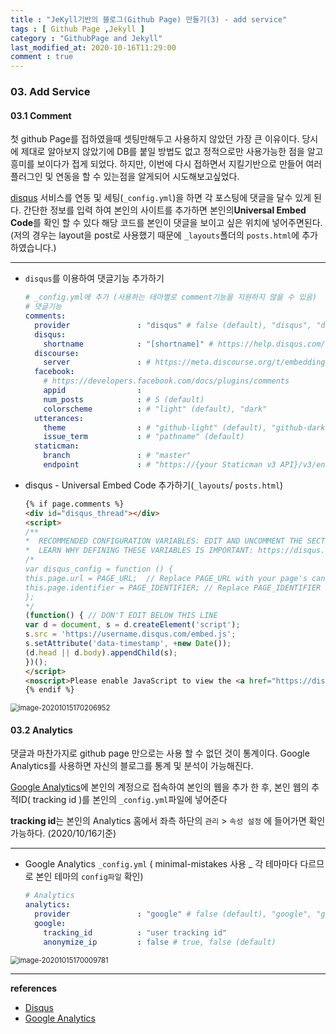 ```yaml
---
title : "JeKyll기반의 블로그(Github Page) 만들기(3) - add service"
tags : [ Github Page ,Jekyll ]
category : "GithubPage and Jekyll"
last_modified_at: 2020-10-16T11:29:00
comment : true
---
```


### 03. Add Service

#### 03.1 Comment

 첫 github Page를 접하였을때 셋팅만해두고 사용하지 않았던 가장 큰 이유이다. 당시에 제대로 알아보지 않았기에 DB를 붙일 방법도 없고 정적으로만 사용가능한 점을 알고 흥미를 보이다가 접게 되었다. 하지만, 이번에 다시 접하면서 지킬기반으로 만들어 여러 플러그인 및 연동을 할 수 있는점을 알게되어 시도해보고싶었다.

[disqus](https://disqus.com/) 서비스를 연동 및 세팅(`_config.yml`)을 하면 각 포스팅에 댓글을 달수 있게 된다. 간단한 정보를 입력 하여 본인의 사이트를 추가하면 본인의**Universal Embed Code**를 확인 할 수 있다 해당 코드를 본인이 댓글을 보이고 싶은 위치에 넣어주면된다. (저의 경우는 layout을 post로 사용했기 때문에 `_layouts`폴더의 `posts.html`에 추가하였습니다.)

---

- `disqus`를 이용하여 댓글기능 추가하기

  ```yaml
  # _config.yml에 추가 (사용하는 테마별로 comment기능을 지원하지 않을 수 있음)
  # 댓글기능
  comments:
    provider               : "disqus" # false (default), "disqus", "discourse", "facebook", "staticman", "staticman_v2", "utterances", "custom"
    disqus:
      shortname            : "[shortname]" # https://help.disqus.com/customer/portal/articles/466208-what-s-a-shortname-
    discourse:
      server               : # https://meta.discourse.org/t/embedding-discourse-comments-via-javascript/31963 , e.g.: meta.discourse.org
    facebook:
      # https://developers.facebook.com/docs/plugins/comments
      appid                :
      num_posts            : # 5 (default)
      colorscheme          : # "light" (default), "dark"
    utterances:
      theme                : # "github-light" (default), "github-dark"
      issue_term           : # "pathname" (default)
    staticman:
      branch               : # "master"
      endpoint             : # "https://{your Staticman v3 API}/v3/entry/github/"
  ```

- disqus - Universal Embed Code 추가하기(`_layouts`/ `posts.html`)

  ```html
  {% if page.comments %}
  <div id="disqus_thread"></div>
  <script>
  /**
  *  RECOMMENDED CONFIGURATION VARIABLES: EDIT AND UNCOMMENT THE SECTION BELOW TO INSERT DYNAMIC VALUES FROM YOUR PLATFORM OR CMS.
  *  LEARN WHY DEFINING THESE VARIABLES IS IMPORTANT: https://disqus.com/admin/universalcode/#configuration-variables*/
  /*
  var disqus_config = function () {
  this.page.url = PAGE_URL;  // Replace PAGE_URL with your page's canonical URL variable
  this.page.identifier = PAGE_IDENTIFIER; // Replace PAGE_IDENTIFIER with your page's unique identifier variable
  };
  */
  (function() { // DON'T EDIT BELOW THIS LINE
  var d = document, s = d.createElement('script');
  s.src = 'https://username.disqus.com/embed.js';
  s.setAttribute('data-timestamp', +new Date());
  (d.head || d.body).appendChild(s);
  })();
  </script>
  <noscript>Please enable JavaScript to view the <a href="https://disqus.com/?ref_noscript">comments powered by Disqus.</a></noscript>
  {% endif %}           
  ```

<img src="/assets/images/posts/image-20201015170206952.png" class="image-shadow-card" alt="image-20201015170206952" style="zoom:80%;" />

 


#### 03.2 Analytics

 댓글과 마찬가지로 github page 만으로는 사용 할 수 없던 것이 통계이다. Google Analytics를 사용하면 자신의 블로그를 통계 및 분석이 가능해진다.

[Google Analytics](https://analytics.google.com/)에 본인의 계정으로 접속하여 본인의 웹을 추가 한 후, 본인 웹의 추적ID( tracking id )를 본인의 `_config.yml`파일에 넣어준다

**tracking id**는 본인의 Analytics 홈에서 좌측 하단의 `관리` > `속성 설정` 에 들어가면 확인가능하다. (2020/10/16기준)

---

- Google Analytics `_config.yml` ( minimal-mistakes 사용 _ 각 테마마다 다르므로 본인 테마의 `config파일` 확인)

  ```yaml
  # Analytics
  analytics:
    provider               : "google" # false (default), "google", "google-universal", "google-gtag", "custom"
    google:
      tracking_id          : "user tracking id"
      anonymize_ip         : false # true, false (default)
  ```

<img src="/assets/images/posts/image-20201015170009781.png" class="image-shadow-card" alt="image-20201015170009781" style="zoom:80%;" />

---

**references**

- [Disqus](https://disqus.com/)
- [Google Analytics](https://analytics.google.com/)